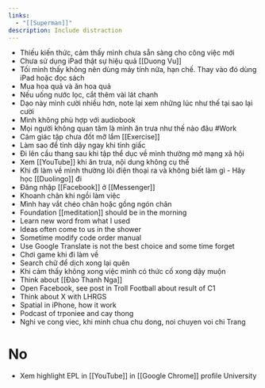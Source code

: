 ```yaml
---
links:
  - "[[Superman]]"
description: Include distraction
---
```

- Thiếu kiến thức, cảm thấy mình chưa sẵn sàng cho công việc mới
- Chưa sử dụng iPad thật sự hiệu quả [[Duong Vu]]
- Tối mình thấy không nên dùng máy tính nữa, hạn chế. Thay vào đó dùng iPad hoặc đọc sách
- Mua hoa quả và ăn hoa quả
- Nếu uống nước lọc, cắt thêm vài lát chanh
- Dạo này mình cười nhiều hơn, note lại xem những lúc như thế tại sao lại cười
- Mình không phù hợp với audiobook
- Mọi người không quan tâm là mình ăn trưa như thế nào đâu #Work 
- Cảm giác tập chưa đốt mỡ lắm [[Exercise]]
- Làm sao để tỉnh dậy ngay khi tỉnh giấc
- Đi lên cầu thang sau khi tập thể dục về mình thường mở mạng xã hội
- Xem [[YouTube]] khi ăn trưa, nội dung không cụ thể
- Khi đi làm về mình thường lôi điện thoại ra và không biết làm gì - Hãy học [[Duolingo]] đi
- Đăng nhập [[Facebook]] ở [[Messenger]]
- Khoanh chân khi ngồi làm việc
- Mình hay vắt chéo chân hoặc gồng ngón chân
- Foundation [[meditation]] should be in the morning
- Learn new word from what I used
- Ideas often come to us in the shower
- Sometime modify code order manual
- Use Google Translate is not the best choice and some time forget
- Chơi game khi đi làm về
- Search chữ để dịch xong lại quên
- Khi cảm thấy không xong việc mình có thức cố xong dậy muộn
- Think about [[Đào Thanh Nga]]
- Open Facebook, see post in Troll Football about result of C1
- Think about X with LHRGS
- Spatial in iPhone, how it work
- Podcast of trponiee and cay thong
- Nghi ve cong viec, khi minh chua chu dong, noi chuyen voi chi Trang

# No

- Xem highlight EPL in [[YouTube]] in [[Google Chrome]] profile University